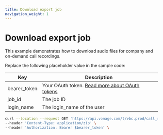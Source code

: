 ```yaml
---
title: Download export job
navigation_weight: 1
---
```


# Download export job

This example demonstrates how to download audio files for company and on-demand call recordings.

Replace the following placeholder value in the sample code:

| Key | Description |
| --- | ----------- |
| bearer_token      | Your OAuth token. [Read more about OAuth tokens](/getting-started/create-an-access-token) |
| job_id 			| The job ID |
| login_name        | The login_name of the user |

``` bash
curl --location --request GET 'https://api.vonage.com/t/vbc.prod/call_recording/v1/api/bulkDownload/retrieve?job_id=$job_id&login_name=$login_name' \
--header 'Content-Type: application/zip' \
--header 'Authorization: Bearer $bearer_token' \
```
